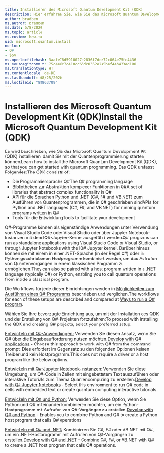 ```yaml
---
title: Installieren des Microsoft Quantum Development Kit (QDK)
description: Hier erfahren Sie, wie Sie das Microsoft Quantum Development Kit (QDK) für verschiedene Umgebungen installieren.
author: bradben
ms.author: bradben
ms.date: 5/8/2020
ms.topic: article
ms.custom: how-to
uid: microsoft.quantum.install
no-loc:
- Q#
- $$v
ms.openlocfilehash: 3aafe78d5910027e2836f7dce72c064e75fc4436
ms.sourcegitcommit: 75c4edc7c410cc63dc8352e2a5bef44b433ed188
ms.translationtype: HT
ms.contentlocale: de-DE
ms.lasthandoff: 08/25/2020
ms.locfileid: "88863709"
---
```

# <a name="install-the-microsoft-quantum-development-kit-qdk"></a><span data-ttu-id="c6915-103">Installieren des Microsoft Quantum Development Kit (QDK)</span><span class="sxs-lookup"><span data-stu-id="c6915-103">Install the Microsoft Quantum Development Kit (QDK)</span></span>

<span data-ttu-id="c6915-104">Es wird beschrieben, wie Sie das Microsoft Quantum Development Kit (QDK) installieren, damit Sie mit der Quantenprogrammierung starten können.</span><span class="sxs-lookup"><span data-stu-id="c6915-104">Learn how to install the Microsoft Quantum Development Kit (QDK), so that you can get started with quantum programming.</span></span> <span data-ttu-id="c6915-105">Das QDK umfasst Folgendes:</span><span class="sxs-lookup"><span data-stu-id="c6915-105">The QDK consists of:</span></span>

- <span data-ttu-id="c6915-106">Die Programmiersprache Q#</span><span class="sxs-lookup"><span data-stu-id="c6915-106">The Q# programming language</span></span>
- <span data-ttu-id="c6915-107">Bibliotheken zur Abstraktion komplexer Funktionen in Q#</span><span class="sxs-lookup"><span data-stu-id="c6915-107">A set of libraries that abstract complex functionality in Q#</span></span>
- <span data-ttu-id="c6915-108">API für die Sprachen Python und .NET (C#, F# und VB.NET) zum Ausführen von Quantenprogrammen, die in Q# geschrieben sind</span><span class="sxs-lookup"><span data-stu-id="c6915-108">APIs for Python and .NET languages (C#, F#, and VB.NET) for running quantum programs written in Q#</span></span>
- <span data-ttu-id="c6915-109">Tools für die Entwicklung</span><span class="sxs-lookup"><span data-stu-id="c6915-109">Tools to facilitate your development</span></span>

<span data-ttu-id="c6915-110">Q#-Programme können als eigenständige Anwendungen unter Verwendung von Visual Studio Code oder Visual Studio oder über Jupyter Notebook-Instanzen mit dem IQ#-Jupyter-Kernel ausgeführt werden.</span><span class="sxs-lookup"><span data-stu-id="c6915-110">Q# programs can run as standalone applications using Visual Studio Code or Visual Studio, or through Jupyter Notebooks with the IQ# Jupyter kernel.</span></span>
<span data-ttu-id="c6915-111">Darüber hinaus können sie mit einem in einer .NET-Sprache (in der Regel C#) oder in Python geschriebenen Hostprogramm kombiniert werden, um das Aufrufen von Quantenvorgängen in einem klassischen Programm zu ermöglichen.</span><span class="sxs-lookup"><span data-stu-id="c6915-111">They can also be paired with a host program written in a .NET language (typically C#) or Python, enabling you to call quantum operations from inside a classical program.</span></span>

<span data-ttu-id="c6915-112">Die Workflows für jede dieser Einrichtungen werden in [Möglichkeiten zum Ausführen eines Q#-Programms](xref:microsoft.quantum.guide.host-programs) beschrieben und verglichen.</span><span class="sxs-lookup"><span data-stu-id="c6915-112">The workflows for each of these setups are described and compared at [Ways to run a Q# program](xref:microsoft.quantum.guide.host-programs).</span></span>

<span data-ttu-id="c6915-113">Wählen Sie Ihre bevorzugte Einrichtung aus, um mit der Installation des QDK und der Erstellung von Q#-Projekten fortzufahren:</span><span class="sxs-lookup"><span data-stu-id="c6915-113">To proceed with installing the QDK and creating Q# projects, select your preferred setup:</span></span>

<span data-ttu-id="c6915-114">[Entwickeln mit Q#-Anwendungen:](xref:microsoft.quantum.install.standalone) Verwenden Sie diesen Ansatz, wenn Sie Q# über die Eingabeaufforderung nutzen möchten.</span><span class="sxs-lookup"><span data-stu-id="c6915-114">[Develop with Q# applications](xref:microsoft.quantum.install.standalone) - Choose this approach to work with Q# from the command prompt.</span></span> <span data-ttu-id="c6915-115">Dies erfordert im Gegensatz zu den folgenden Optionen keinen Treiber und kein Hostprogramm.</span><span class="sxs-lookup"><span data-stu-id="c6915-115">This does not require a driver or a host program like the below options.</span></span>

<span data-ttu-id="c6915-116">[Entwickeln mit Q#-Jupyter Notebook-Instanzen:](xref:microsoft.quantum.install.jupyter) Verwenden Sie diese Umgebung, um Q#-Code in Zellen mit eingebettetem Text auszuführen oder interaktive Tutorials zum Thema Quantencomputing zu erstellen.</span><span class="sxs-lookup"><span data-stu-id="c6915-116">[Develop with Q# Jupyter Notebooks](xref:microsoft.quantum.install.jupyter) - Select this environment to run Q# code in cells with embedded text or create quantum computing interactive tutorials.</span></span> 

<span data-ttu-id="c6915-117">[Entwickeln mit Q# und Python:](xref:microsoft.quantum.install.python) Verwenden Sie diese Option, wenn Sie Python und Q# miteinander kombinieren möchten, um ein Python-Hostprogramm mit Aufrufen von Q#-Vorgängen zu erstellen.</span><span class="sxs-lookup"><span data-stu-id="c6915-117">[Develop with Q# and Python](xref:microsoft.quantum.install.python) - Enables you to combine Python and Q# to create a Python host program that calls Q# operations.</span></span>

<span data-ttu-id="c6915-118">[Entwickeln mit Q# und .NET:](xref:microsoft.quantum.install.cs) Kombinieren Sie C#, F# oder VB.NET mit Q#, um ein .NET-Hostprogramm mit Aufrufen von Q#-Vorgängen zu erstellen.</span><span class="sxs-lookup"><span data-stu-id="c6915-118">[Develop with Q# and .NET](xref:microsoft.quantum.install.cs) - Combine C#, F#, or VB.NET with Q# to create a .NET host program that calls Q# operations.</span></span>

